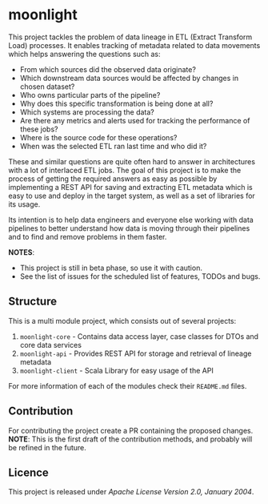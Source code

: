 # moonlight

This project tackles the problem of data lineage in ETL (Extract Transform Load) processes.
It enables tracking of metadata related to data movements which helps answering the questions
such as:
- From which sources did the observed data originate?
- Which downstream data sources would be affected by changes in chosen dataset?
- Who owns particular parts of the pipeline?
- Why does this specific transformation is being done at all?
- Which systems are processing the data?
- Are there any metrics and alerts used for tracking the performance of these jobs?
- Where is the source code for these operations?
- When was the selected ETL ran last time and who did it?

These and similar questions are quite often hard to answer in architectures with a lot of interlaced ETL jobs.
The goal of this project is to make the process of getting the required answers as easy as possible by
implementing a REST API for saving and extracting ETL metadata which is easy to use and deploy in the target system,
as well as a set of libraries for its usage.

Its intention is to help data engineers and everyone else working with data pipelines to better
understand how data is moving through their pipelines and to find and remove problems in them faster.

**NOTES**:
- This project is still in beta phase, so use it with caution.
- See the list of issues for the scheduled list of features, TODOs and bugs.

## Structure

This is a multi module project, which consists out of several projects:
1. `moonlight-core` - Contains data access layer, case classes for DTOs and core data services
2. `moonlight-api` - Provides REST API for storage and retrieval of lineage metadata
3. `moonlight-client` - Scala Library for easy usage of the API

For more information of each of the modules check their `README.md` files.

## Contribution

For contributing the project create a PR containing the proposed changes.
<br>
**NOTE**: This is the first draft of the contribution methods, and probably will
be refined in the future.

## Licence

This project is released under *Apache License Version 2.0, January 2004*.
